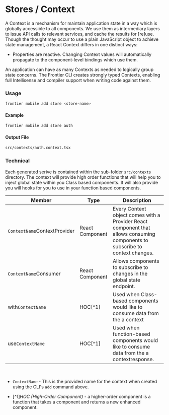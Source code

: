 # Stores / Context

A Context is a mechanism for maintain application state in a way which is globally accessible to all components. We use them as intermediary layers to issue API calls to relevant services, and cache the results for \[re\]use. Though the thought may occur to use a plain JavaScript object to achieve state management, a React Context differs in one distinct ways:

*   Properties are reactive. Changing Context values will automatically propagate to the component-level bindings which use them.
    

An application can have as many Contexts as needed to logically group state concerns. The Frontier CLI creates strongly typed Contexts, enabling full Intellisense and compiler support when writing code against them.

### Usage
    
```bash
frontier mobile add store <store-name>
```

#### Example
```bash
frontier mobile add store auth
```

#### Output File 
```txt
src/contexts/auth.context.tsx
```

### Technical

Each generated serive is contained within the sub-folder `src/contexts` directory. The context will provide high order functions that will help you to inject global state within you Class based components. It will also provide you will hooks for you to use in your function based components.

| **Member**                                     | **Type**        | **Description**                                                                                                                      |
| ---------------------------------------------- | ----------------| ------------------------------------------------------------------------------------------------------------------------------------ |
| `ContextName`ContextProvider        |  React Component           | Every Context object comes with a Provider React component that allows consuming components to subscribe to context changes. |
| `ContextName`Consumer | React Component | Allows components to subscribe to changes in the global state endpoint.                                                                            |
| with`ContextName`  | HOC[^1]  | Used when Class-based components would like to consume data from the a context                                                                  |
| use`ContextName`    |     HOC[^1]                   | Used when function-based components would like to consume data from the a contextresponse.                                                                                       |

<br>

- `ContextName` - This is the provided name for the context when created using the CLI's `add` command above.

- [^1]_HOC (High-Order Component)_ - a higher-order component is a function that takes a component and returns a new enhanced component.
